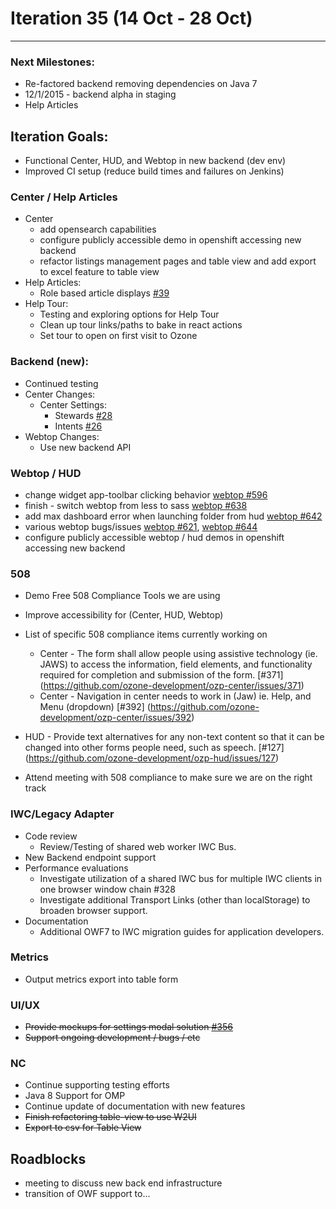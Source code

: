 # Iteration 35 (14 Oct - 28 Oct)

*** 
### Next Milestones:
* Re-factored backend removing dependencies on Java 7
* 12/1/2015 - backend alpha in staging  
* Help Articles

## Iteration Goals:
*  Functional Center, HUD, and Webtop in new backend (dev env)
*  Improved CI setup (reduce build times and failures on Jenkins)

### Center / Help Articles
* Center
  * add opensearch capabilities
  * configure publicly accessible demo in openshift accessing new backend
  * refactor listings management pages and table view and add export to excel feature to table view
* Help Articles:
  * Role based article displays [#39](https://github.com/ozone-development/ozp-help/issues/39)
* Help Tour:
  * Testing and exploring options for Help Tour
  * Clean up tour links/paths to bake in react actions
  * Set tour to open on first visit to Ozone

### Backend (new):
* Continued testing
* Center Changes:
  * Center Settings:
    * Stewards [#28](https://github.com/ozone-development/ozp-backend/issues/28)
    * Intents [#26](https://github.com/ozone-development/ozp-backend/issues/26)
* Webtop Changes:
  * Use new backend API

### Webtop / HUD
* change widget app-toolbar clicking behavior [webtop #596](https://github.com/ozone-development/ozp-webtop/issues/596)
* finish - switch webtop from less to sass [webtop #638](https://github.com/ozone-development/ozp-webtop/issues/638)
* add max dashboard error when launching folder from hud [webtop #642](https://github.com/ozone-development/ozp-webtop/issues/642)
* various webtop bugs/issues [webtop #621](https://github.com/ozone-development/ozp-webtop/issues/621), [webtop #644](https://github.com/ozone-development/ozp-webtop/issues/644)
* configure publicly accessible webtop / hud demos in openshift accessing new backend

### 508
* Demo Free 508 Compliance Tools we are using 
* Improve accessibility for (Center, HUD, Webtop)
* List of specific 508 compliance items currently working on
    * Center - The form shall allow people using assistive technology (ie. JAWS) to access the information, field elements, and functionality required for completion and submission of the form. [#371] (https://github.com/ozone-development/ozp-center/issues/371)
    * Center - Navigation in center needs to work in (Jaw) ie. Help, and Menu (dropdown)
[#392] (https://github.com/ozone-development/ozp-center/issues/392)

* HUD - Provide text alternatives for any non-text content so that it can be changed into other forms people need, such as speech. [#127] (https://github.com/ozone-development/ozp-hud/issues/127)

* Attend meeting with 508 compliance to make sure we are on the right track
  
### IWC/Legacy Adapter
* Code review
   * Review/Testing of shared web worker IWC Bus.
* New Backend endpoint support
* Performance evaluations
   * Investigate utilization of a shared IWC bus for multiple IWC clients in one browser window chain #328
   * Investigate additional Transport Links (other than localStorage) to broaden browser support.
* Documentation
   * Additional OWF7 to IWC migration guides for application developers.

### Metrics
* Output metrics export into table form

### UI/UX
* ~~Provide mockups for settings modal solution [#356](https://github.com/ozone-development/ozp-center/issues/356)~~
* ~~Support ongoing development / bugs / etc~~

### NC
* Continue supporting testing efforts
* Java 8 Support for OMP
* Continue update of documentation with new features
* ~~Finish refactoring table-view to use W2UI~~
* ~~Export to csv for Table View~~
  
## Roadblocks
* meeting to discuss new back end infrastructure
* transition of OWF support to...